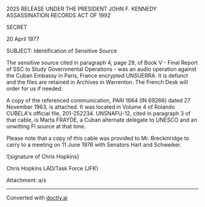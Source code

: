 2025 RELEASE UNDER THE PRESIDENT JOHN F. KENNEDY ASSASSINATION RECORDS ACT OF 1992

SECRET

20 April 1977

SUBJECT: Identification of Sensitive Source

The sensitive source cited in paragraph 4, page 29, of Book V - Final Report of SSC to Study Governmental Operations - was an audio operation against the Cuban Embassy in Paris, France encrypted UNSUERRA. It is defunct and the files are retained in Archives in Warrenton. The French Desk will order for us if needed.

A copy of the referenced communication, PARI 1664 (IN 69266) dated 27 November 1963, is attached. It was located in Volume 4 of Rolando CUBELA's official file, 201-252234. UNSNAFU-12, cited in paragraph 3 of that cable, is Marta FRAYDE, a Cuban alternate delegate to UNESCO and an unwitting FI source at that time.

Please note that a copy of this cable was provided to Mr. Breckinridge to carry to a meeting on 11 June 1976 with Senators Hart and Schweiker.

![signature of Chris Hopkins]

Chris Hopkins
LAD/Task Force (JFK)

Attachment: a/s


---
Converted with [doctly.ai](https://doctly.ai)